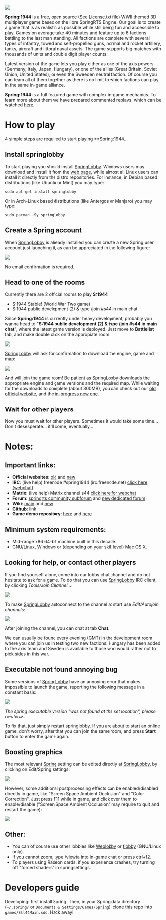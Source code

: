 ![](docs/imgs/header.png)

**Spring:1944** is a free, open source (See [License.txt file](docs/License.txt)) WWII themed 3D multiplayer game based on the libre SpringRTS Engine. Our goal is to create a game that is as realistic as possible while still being fun and accessible to play. Games on average take 40 minutes and feature up to 6 factions battling to the last man standing. All factions are complete with several types of infantry, towed and self-propelled guns, normal and rocket artillery, tanks, aircraft and littoral naval assets. The game supports big matches with thousands of units and double digit player counts.

Latest version of the game lets you play either as one of the axis powers (Germany, Italy, Japan, Hungary), or one of the allies (Great Britain, Soviet Union, United States), or even the Sweeden neutral faction. Of course you can team all of them together as there is no limit to which factions can play in the same in-game alliance.

**Spring:1944** is a full featured game with complex in-game mechanics. To learn more about them we have prepared commented replays, which can be watched [here](https://www.youtube.com/channel/UCuL4DSXgglXR_4LF53HZSZw).

# How to play

4 simple steps are required to start playing **Spring:1944...

## Install springlobby

To start playing you should install [SpringLobby](http://springlobby.info/). Windows users may download and install it from the [web page](http://springlobby.info/), while almost all Linux users can install it directly from the distro repositories. For instance, in Debian based distributions (like Ubuntu or Mint) you may type:

```
sudo apt-get install springlobby
```

Or in Arch-Linux based distributions (like Antergos or Manjaro) you may type:

```
sudo pacman -Sy springlobby
```

## Create a Spring account

When [SpringLobby](http://springlobby.info/) is already installed you can create a new Spring user account just launching it, as can be appreciated in the following figure:

![](docs/imgs/register.png)

No email confirmation is required.

## Head to one of the rooms

Currently there are 2 official rooms to play **S:1944**
* S:1944 Stable! (World War Two game)
* S:1944 public development (2) & type /join #s44 in main chat

Since **Spring:1944** is currently under heavy development, probably you wanna head to "**S:1944 public development (2) & type /join #s44 in main chat**", where the latest game version is deployed. Just move to **Battlelist** tab, and make double click on the appropiate room:

![](docs/imgs/s44_dev_room.png)

[SpringLobby](http://springlobby.info/) will ask for confirmation to download the engine, game and map:

![](docs/imgs/s44_dev_room_download.png)

And will join the game room! Be patient as SpringLobby downloads the appropriate engine and game versions and the required map. While waiting for the downloads to complete (about 300MB), you can check out our [old official website](http://spring1944.net), and the [in-progress new one](https://spring1944.github.io).

## Wait for other players

Now you must wait for other players. Sometimes it would take some time... Don't desesperate... it'll come, eventually...

# Notes:

## Important links:

* **Official websites**: [old](http://spring1944.net) and [new](https://spring1944.github.io)
* **IRC**: (live help) freenode #spring1944 (irc.freenode.net) [click here (webchat)](https://webchat.freenode.net/?channels=%23spring1944)
* **Matrix**: (live help) Matrix channel s44 [click here for webchat](https://riot.im/app/#/room/#s44:matrix.org)
* **Forum**: [springrts community subforum](https://springrts.com/phpbb/viewforum.php?f=45) and [new dedicated forum](https://forum.spring1944.tk/)
* **Wiki**: [main](http://spring1944.net/wiki/index.php?title=Main_Page) and [new](https://github.com/spring1944/spring1944/wiki)
* **Github**: [link](https://github.com/spring1944)
* **Game demo repository**: [here](http://replays.springrts.com/browse/?game_pref=5) and [here](https://think.nsupdate.info/s44/autohosts/demos)

## Minimum system requirements:

* Mid-range x86 64-bit machine built in this decade.
* GNU/Linux, Windows or (depending on your skill level) Mac OS X.

## Looking for help, or contact other players

If you find yourself alone, come into our lobby chat channel and do not hesitate to ask for a game. To do that you can use [SpringLobby](http://springlobby.info/) IRC client, by clicking *Tools/Join Channel...*:

![](docs/imgs/s44_irc_join.png)

To make [SpringLobby](http://springlobby.info/) autoconnect to the channel at start use *Edit/Autojoin channels*:

![](docs/imgs/s44_irc_autojoin.png)

After joining the channel, you can chat at tab **Chat**.

We can usually be found every evening (GMT) in the development room where you can join us in testing two new factions: Hungary has been added to the axis team and Sweden is available to those who would rather not to pick sides in this war.

## Executable not found annoying bug

Some versions of [SpringLobby](http://springlobby.info/) have an annoying error that makes impossible to launch the game, reporting the following message in a constant basis:

![](docs/imgs/springlobby_annoyingbug.png)

*The spring executable version "was not found at the set location", please re-check.*

To fix that, just simply restart springlobby. If you are about to start an online game, don't worry, after that you can join the same room, and press **Start** button to enter the game again.

## Boosting graphics

The most relevant [Spring](https://springrts.com) setting can be edited directly at [SpringLobby](http://springlobby.info/), by clicking on Edit/Spring settings:

![](docs/imgs/spring_settings.png)

However, some additional postprocessing effects can be enabled/disabled directly in game, like "Screen Space Ambient Occlusion" and "Color Correction". Just press F11 while in game, and click over them to enable/disable ("Screen Space Ambient Occlusion" may require to quit and restart the game):

![](docs/imgs/postprocessing_effects.png)

## Other:

* You can of course use other lobbies like [Weblobby](http://weblobby.springrts.com/) or [flobby](https://github.com/cleanrock/flobby) (GNU/Linux only).
* If you cannot zoom, type /viewta into in-game chat or press ctrl+f2.
* To players using Radeon cards: if you experience crashes, try turning off "forced shaders" in springsettings.

# Developers guide

Developing: first install Spring. Then, in your Spring data directory (`~/.spring/` or `Documents & Settings/Games/Spring`), clone this repo into `games/Sll44Main.sdd`. Hack away!
